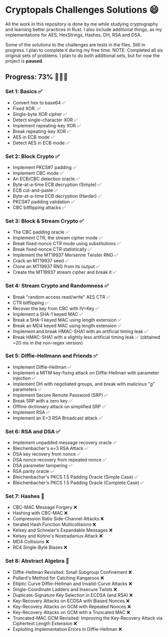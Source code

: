 # Cryptopals Challenges Solutions 😄
All the work in this repository is done by me while studying cryptography and learning better practices in Rust. I also include additional things, as my implementations for AES, HexStrings, Hashes, DH, RSA and DSA.

Some of the solutions to the challenges are tests in the files. Still in progress. I plan to complete it during my free time.
NOTE: Completed all six original sets of problems. I plan to do both additional sets, but for now the project is **paused**.

## Progress: 73% 🚀🚀🚀

### Set 1: Basics ✅
  - Convert hex to base64 ✅
  - Fixed XOR. ✅
  - Single-byte XOR cipher ✅
  - Detect single-character XOR ✅
  - Implement repeating-key XOR ✅
  - Break repeating-key XOR ✅
  - AES in ECB mode ✅
  - Detect AES in ECB mode ✅

### Set 2: Block Crypto ✅
  - Implement PKCS#7 padding ✅
  - Implement CBC mode ✅
  - An ECB/CBC detection oracle ✅
  - Byte-at-a-time ECB decryption (Simple) ✅
  - ECB cut-and-paste ✅
  - Byte-at-a-time ECB decryption (Harder) ✅
  - PKCS#7 padding validation ✅
  - CBC bitflipping attacks ✅

### Set 3: Block & Stream Crypto ✅
  - The CBC padding oracle ✅
  - Implement CTR, the stream cipher mode ✅
  - Break fixed-nonce CTR mode using substitutions ✅
  - Break fixed-nonce CTR statistically ✅
  - Implement the MT19937 Mersenne Twister RNG ✅
  - Crack an MT19937 seed ✅
  - Clone an MT19937 RNG from its output ✅
  - Create the MT19937 stream cipher and break it ✅

### Set 4: Stream Crypto and Randomness ✅
  - Break "random access read/write" AES CTR ✅
  - CTR bitflipping ✅
  - Recover the key from CBC with IV=Key ✅
  - Implement a SHA-1 keyed MAC ✅
  - Break a SHA-1 keyed MAC using length extension ✅
  - Break an MD4 keyed MAC using length extension ✅
  - Implement and break HMAC-SHA1 with an artificial timing leak ✅
  - Break HMAC-SHA1 with a slightly less artificial timing leak ✅  (obtained ~20 ms in the non-regex version)

### Set 5: Diffie-Hellmann and Friends ✅
  - Implement Diffie-Hellman ✅
  - Implement a MITM key-fixing attack on Diffie-Hellman with parameter injection ✅
  - Implement DH with negotiated groups, and break with malicious "g" parameters ✅
  - Implement Secure Remote Password (SRP) ✅
  - Break SRP with a zero key ✅
  - Offline dictionary attack on simplified SRP ✅
  - Implement RSA ✅
  - Implement an E=3 RSA Broadcast attack ✅

### Set 6: RSA and DSA ✅
  - Implement unpadded message recovery oracle ✅
  - Bleichenbacher's e=3 RSA Attack ✅
  - DSA key recovery from nonce ✅
  - DSA nonce recovery from repeated nonce ✅
  - DSA parameter tampering ✅
  - RSA parity oracle  ✅
  - Bleichenbacher's PKCS 1.5 Padding Oracle (Simple Case) ✅
  - Bleichenbacher's PKCS 1.5 Padding Oracle (Complete Case) ✅

### Set 7: Hashes 🚩
  - CBC-MAC Message Forgery ❌
  - Hashing with CBC-MAC ❌
  - Compression Ratio Side-Channel Attacks ❌
  - Iterated Hash Function Multicollisions ❌
  - Kelsey and Schneier's Expandable Messages ❌
  - Kelsey and Kohno's Nostradamus Attack ❌
  - MD4 Collisions ❌
  - RC4 Single-Byte Biases ❌

### Set 8: Abstract Algebra 🚩
  - Diffie-Hellman Revisited: Small Subgroup Confinement ❌
  - Pollard's Method for Catching Kangaroos ❌
  - Elliptic Curve Diffie-Hellman and Invalid-Curve Attacks ❌
  - Single-Coordinate Ladders and Insecure Twists ❌
  - Duplicate-Signature Key Selection in ECDSA (and RSA) ❌
  - Key-Recovery Attacks on ECDSA with Biased Nonces ❌
  - Key-Recovery Attacks on GCM with Repeated Nonces ❌
  - Key-Recovery Attacks on GCM with a Truncated MAC ❌
  - Truncated-MAC GCM Revisited: Improving the Key-Recovery  Attack via Ciphertext Length Extension ❌
  - Exploiting Implementation Errors in Diffie-Hellman ❌
